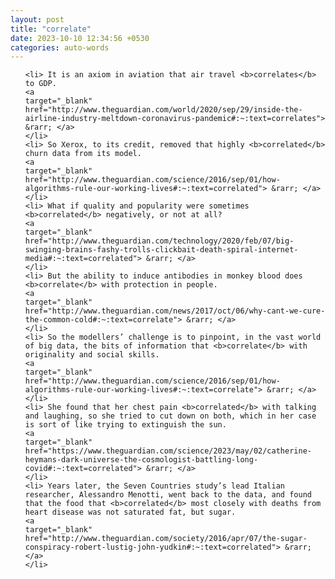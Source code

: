```yaml
---
layout: post
title: "correlate"
date: 2023-10-10 12:34:56 +0530
categories: auto-words
---
```

<ol>

    <li> It is an axiom in aviation that air travel <b>correlates</b> to GDP.
    <a 
    target="_blank" 
    href="http://www.theguardian.com/world/2020/sep/29/inside-the-airline-industry-meltdown-coronavirus-pandemic#:~:text=correlates"> &rarr; </a>
    </li>
    <li> So Xerox, to its credit, removed that highly <b>correlated</b> churn data from its model.
    <a 
    target="_blank" 
    href="http://www.theguardian.com/science/2016/sep/01/how-algorithms-rule-our-working-lives#:~:text=correlated"> &rarr; </a>
    </li>
    <li> What if quality and popularity were sometimes <b>correlated</b> negatively, or not at all?
    <a 
    target="_blank" 
    href="http://www.theguardian.com/technology/2020/feb/07/big-swinging-brains-fashy-trolls-clickbait-death-spiral-internet-media#:~:text=correlated"> &rarr; </a>
    </li>
    <li> But the ability to induce antibodies in monkey blood does <b>correlate</b> with protection in people.
    <a 
    target="_blank" 
    href="http://www.theguardian.com/news/2017/oct/06/why-cant-we-cure-the-common-cold#:~:text=correlate"> &rarr; </a>
    </li>
    <li> So the modellers’ challenge is to pinpoint, in the vast world of big data, the bits of information that <b>correlate</b> with originality and social skills.
    <a 
    target="_blank" 
    href="http://www.theguardian.com/science/2016/sep/01/how-algorithms-rule-our-working-lives#:~:text=correlate"> &rarr; </a>
    </li>
    <li> She found that her chest pain <b>correlated</b> with talking and laughing, so she tried to cut down on both, which in her case is sort of like trying to extinguish the sun.
    <a 
    target="_blank" 
    href="https://www.theguardian.com/science/2023/may/02/catherine-heymans-dark-universe-the-cosmologist-battling-long-covid#:~:text=correlated"> &rarr; </a>
    </li>
    <li> Years later, the Seven Countries study’s lead Italian researcher, Alessandro Menotti, went back to the data, and found that the food that <b>correlated</b> most closely with deaths from heart disease was not saturated fat, but sugar.
    <a 
    target="_blank" 
    href="http://www.theguardian.com/society/2016/apr/07/the-sugar-conspiracy-robert-lustig-john-yudkin#:~:text=correlated"> &rarr; </a>
    </li>
